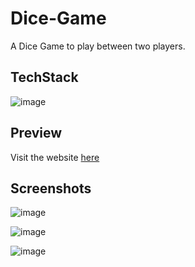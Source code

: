 # Dice-Game
A Dice Game to play between two players.

## TechStack
![image](https://user-images.githubusercontent.com/84740041/209439400-12582415-5869-449a-adf8-6ee67f14c22e.png)

## Preview
Visit the website <a href='https://dice-game-two-mu.vercel.app/' target="_blank">here</a>

## Screenshots
![image](https://user-images.githubusercontent.com/84740041/213265652-9474a2f4-af1f-438a-b96e-61ef0e21b072.png)

![image](https://user-images.githubusercontent.com/84740041/213265660-81a11a0e-c642-460a-bcfe-48bfe7d77831.png)

![image](https://user-images.githubusercontent.com/84740041/213265671-db7beaa4-6086-43b2-bf74-f592928fd3ea.png)
